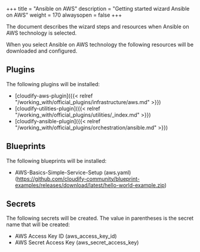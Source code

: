 +++
title = "Ansible on AWS"
description = "Getting started wizard Ansible on AWS"
weight = 170
alwaysopen = false
+++

The document describes the wizard steps and resources when Ansible on AWS technology is selected.

When you select Ansible on AWS technology the following resources will be downloaded and configured.

## Plugins

The following plugins will be installed:

* [cloudify-aws-plugin]({{< relref "/working_with/official_plugins/infrastructure/aws.md" >}})
* [cloudify-utilities-plugin]({{< relref "/working_with/official_plugins/utilities/_index.md" >}})
* [cloudify-ansible-plugin]({{< relref "/working_with/official_plugins/orchestration/ansible.md" >}})


## Blueprints

The following blueprints will be installed:

* AWS-Basics-Simple-Service-Setup (aws.yaml) (https://github.com/cloudify-community/blueprint-examples/releases/download/latest/hello-world-example.zip)

## Secrets

The following secrets will be created. The value in parentheses is the secret name that will be created:

* AWS Access Key ID (aws_access_key_id)
* AWS Secret Access Key (aws_secret_access_key)
